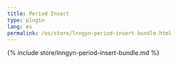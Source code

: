 ```yaml
---
title: Period Insert
type: plugin
lang: es
permalink: /es/store/lnngyn-period-insert-bundle.html
---
```


{% include store/lnngyn-period-insert-bundle.md %}
